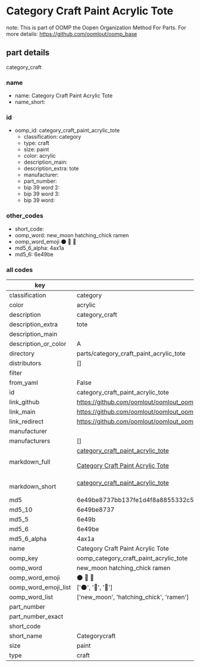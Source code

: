 # Category Craft Paint Acrylic Tote  

note: This is part of OOMP the Oopen Organization Method For Parts. For more details: https://github.com/oomlout/oomp_base

##  part details
  



category_craft



### name
* name: Category Craft Paint Acrylic Tote
* name_short: 
### id
* oomp_id: category_craft_paint_acrylic_tote
  * classification: category
  * type: craft
  * size: paint
  * color: acrylic
  * description_main: 
  * description_extra: tote
  * manufacturer: 
  * part_number: 
  * bip 39 word 2: 
  * bip 39 word 3: 
  * bip 39 word: 

### other_codes
* short_code: 
* oomp_word: new_moon hatching_chick ramen
* oomp_word_emoji :new_moon: :hatching_chick: :ramen:
* md5_6_alpha: 4ax1a
* md5_6: 6e49be









### all codes 
| key | value |  
| --- | --- |  
| classification | category |  
| color | acrylic |  
| description | category_craft |  
| description_extra | tote |  
| description_main |  |  
| description_or_color | A  |  
| directory | parts/category_craft_paint_acrylic_tote |  
| distributors | [] |  
| filter |  |  
| from_yaml | False |  
| id | category_craft_paint_acrylic_tote |  
| link_github | https://github.com/oomlout/oomlout_oomp_version_1_messy/tree/main/parts/category_craft_paint_acrylic_tote |  
| link_main | https://github.com/oomlout/oomlout_oomp_version_1_messy/tree/main/parts/category_craft_paint_acrylic_tote |  
| link_redirect | https://github.com/oomlout/oomlout_oomp_version_1_messy/tree/main/parts/category_craft_paint_acrylic_tote |  
| manufacturer |  |  
| manufacturers | [] |  
| markdown_full | [category_craft_paint_acrylic_tote](none)<br>[](none)<br>[Category Craft Paint Acrylic Tote](none)<br><br> |  
| markdown_short | [category_craft_paint_acrylic_tote](none)<br><br> |  
| md5 | 6e49be8737bb137fe1d4f8a8855332c5 |  
| md5_10 | 6e49be8737 |  
| md5_5 | 6e49b |  
| md5_6 | 6e49be |  
| md5_6_alpha | 4ax1a |  
| name | Category Craft Paint Acrylic Tote |  
| oomp_key | oomp_category_craft_paint_acrylic_tote |  
| oomp_word | new_moon hatching_chick ramen |  
| oomp_word_emoji | :new_moon: :hatching_chick: :ramen: |  
| oomp_word_emoji_list | [':new_moon:', ':hatching_chick:', ':ramen:'] |  
| oomp_word_list | ['new_moon', 'hatching_chick', 'ramen'] |  
| part_number |  |  
| part_number_exact |  |  
| short_code |  |  
| short_name | Categorycraft |  
| size | paint |  
| type | craft |  
